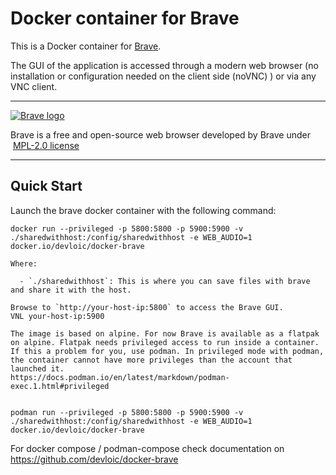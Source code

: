 # Docker container for Brave

This is a Docker container for [Brave](https://www.brave.com/).

The GUI of the application is accessed through a modern web browser (no
installation or configuration needed on the client side (noVNC) ) or via any VNC client.

---

[![Brave logo](https://images.weserv.nl/?url=raw.githubusercontent.com/devloic/docker-brave/refs/heads/main/brave_logo.png&w=110)](https://www.brave.com)

Brave is a free and open-source web browser developed by Brave under  [MPL-2.0 license](https://github.com/brave/brave-browser#MPL-2.0-1-ov-file)

---

## Quick Start

Launch the brave docker container with the following command:
```shell
docker run --privileged -p 5800:5800 -p 5900:5900 -v ./sharedwithhost:/config/sharedwithhost -e WEB_AUDIO=1 docker.io/devloic/docker-brave

Where:

  - `./sharedwithhost`: This is where you can save files with brave and share it with the host.

Browse to `http://your-host-ip:5800` to access the Brave GUI.
VNL your-host-ip:5900

The image is based on alpine. For now Brave is available as a flatpak on alpine. Flatpak needs privileged access to run inside a container.
If this a problem for you, use podman. In privileged mode with podman, the container cannot have more privileges than the account that launched it.
https://docs.podman.io/en/latest/markdown/podman-exec.1.html#privileged


```
```shell
podman run --privileged -p 5800:5800 -p 5900:5900 -v ./sharedwithhost:/config/sharedwithhost -e WEB_AUDIO=1 docker.io/devloic/docker-brave
```

For docker compose / podman-compose check documentation on https://github.com/devloic/docker-brave

